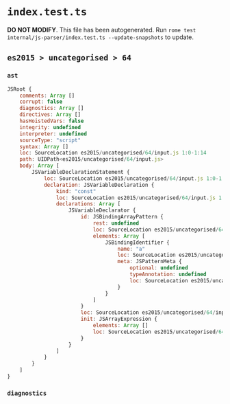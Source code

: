 # `index.test.ts`

**DO NOT MODIFY**. This file has been autogenerated. Run `rome test internal/js-parser/index.test.ts --update-snapshots` to update.

## `es2015 > uncategorised > 64`

### `ast`

```javascript
JSRoot {
	comments: Array []
	corrupt: false
	diagnostics: Array []
	directives: Array []
	hasHoistedVars: false
	integrity: undefined
	interpreter: undefined
	sourceType: "script"
	syntax: Array []
	loc: SourceLocation es2015/uncategorised/64/input.js 1:0-1:14
	path: UIDPath<es2015/uncategorised/64/input.js>
	body: Array [
		JSVariableDeclarationStatement {
			loc: SourceLocation es2015/uncategorised/64/input.js 1:0-1:14
			declaration: JSVariableDeclaration {
				kind: "const"
				loc: SourceLocation es2015/uncategorised/64/input.js 1:0-1:14
				declarations: Array [
					JSVariableDeclarator {
						id: JSBindingArrayPattern {
							rest: undefined
							loc: SourceLocation es2015/uncategorised/64/input.js 1:6-1:9
							elements: Array [
								JSBindingIdentifier {
									name: "a"
									loc: SourceLocation es2015/uncategorised/64/input.js 1:7-1:8 (a)
									meta: JSPatternMeta {
										optional: undefined
										typeAnnotation: undefined
										loc: SourceLocation es2015/uncategorised/64/input.js 1:7-1:8
									}
								}
							]
						}
						loc: SourceLocation es2015/uncategorised/64/input.js 1:6-1:14
						init: JSArrayExpression {
							elements: Array []
							loc: SourceLocation es2015/uncategorised/64/input.js 1:12-1:14
						}
					}
				]
			}
		}
	]
}
```

### `diagnostics`

```

```
